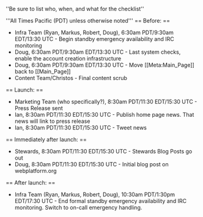 ''Be sure to list who, when, and what for the checklist''

'''All Times Pacific (PDT) unless otherwise noted'''
== Before: ==
* Infra Team (Ryan, Markus, Robert, Doug), 6:30am PDT/9:30am EDT/13:30 UTC - Begin standby emergency availability and IRC monitoring
* Doug, 6:30am PDT/9:30am EDT/13:30 UTC - Last system checks, enable the account creation infrastructure
* Doug, 6:30am PDT/9:30am EDT/13:30 UTC - Move [[Meta:Main_Page]] back to [[Main_Page]]
* Content Team/Christos - Final content scrub

== Launch: ==

* Marketing Team (who specifically?), 8:30am PDT/11:30 EDT/15:30 UTC - Press Release sent
* Ian, 8:30am PDT/11:30 EDT/15:30 UTC - Publish home page news. That news will link to press release
* Ian, 8:30am PDT/11:30 EDT/15:30 UTC - Tweet news

== Immediately after launch: == 

* Stewards, 8:30am PDT/11:30 EDT/15:30 UTC - Stewards Blog Posts go out
* Doug, 8:30am PDT/11:30 EDT/15:30 UTC - Initial blog post on webplatform.org

== After launch: ==
* Infra Team (Ryan, Markus, Robert, Doug), 10:30am PDT/1:30pm EDT/17:30 UTC - End formal standby emergency availability and IRC monitoring.  Switch to on-call emergency handling.